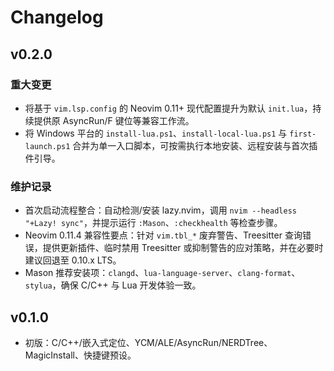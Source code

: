 # Changelog

## v0.2.0
### 重大变更
- 将基于 `vim.lsp.config` 的 Neovim 0.11+ 现代配置提升为默认 `init.lua`，持续提供原 AsyncRun/F 键位等兼容工作流。
- 将 Windows 平台的 `install-lua.ps1`、`install-local-lua.ps1` 与 `first-launch.ps1` 合并为单一入口脚本，可按需执行本地安装、远程安装与首次插件引导。

### 维护记录
- 首次启动流程整合：自动检测/安装 lazy.nvim，调用 `nvim --headless "+Lazy! sync"`，并提示运行 `:Mason`、`:checkhealth` 等检查步骤。
- Neovim 0.11.4 兼容性要点：针对 `vim.tbl_*` 废弃警告、Treesitter 查询错误，提供更新插件、临时禁用 Treesitter 或抑制警告的应对策略，并在必要时建议回退至 0.10.x LTS。
- Mason 推荐安装项：`clangd`、`lua-language-server`、`clang-format`、`stylua`，确保 C/C++ 与 Lua 开发体验一致。

## v0.1.0
- 初版：C/C++/嵌入式定位、YCM/ALE/AsyncRun/NERDTree、MagicInstall、快捷键预设。

